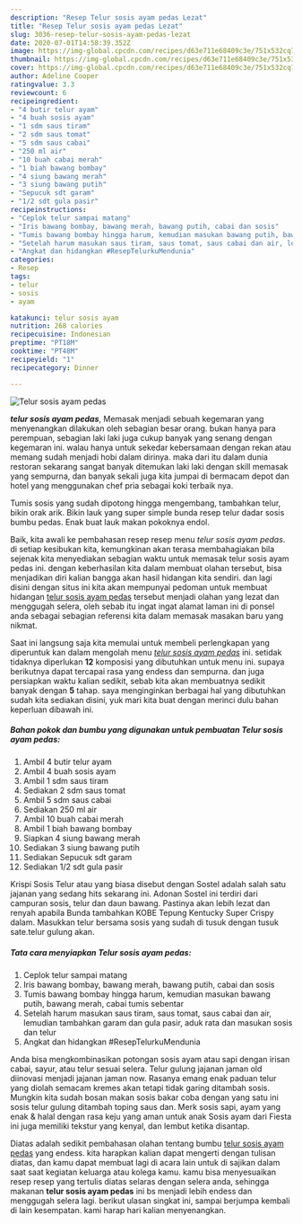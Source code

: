 ```yaml
---
description: "Resep Telur sosis ayam pedas Lezat"
title: "Resep Telur sosis ayam pedas Lezat"
slug: 3036-resep-telur-sosis-ayam-pedas-lezat
date: 2020-07-01T14:58:39.352Z
image: https://img-global.cpcdn.com/recipes/d63e711e68409c3e/751x532cq70/telur-sosis-ayam-pedas-foto-resep-utama.jpg
thumbnail: https://img-global.cpcdn.com/recipes/d63e711e68409c3e/751x532cq70/telur-sosis-ayam-pedas-foto-resep-utama.jpg
cover: https://img-global.cpcdn.com/recipes/d63e711e68409c3e/751x532cq70/telur-sosis-ayam-pedas-foto-resep-utama.jpg
author: Adeline Cooper
ratingvalue: 3.3
reviewcount: 6
recipeingredient:
- "4 butir telur ayam"
- "4 buah sosis ayam"
- "1 sdm saus tiram"
- "2 sdm saus tomat"
- "5 sdm saus cabai"
- "250 ml air"
- "10 buah cabai merah"
- "1 biah bawang bombay"
- "4 siung bawang merah"
- "3 siung bawang putih"
- "Sepucuk sdt garam"
- "1/2 sdt gula pasir"
recipeinstructions:
- "Ceplok telur sampai matang"
- "Iris bawang bombay, bawang merah, bawang putih, cabai dan sosis"
- "Tumis bawang bombay hingga harum, kemudian masukan bawang putih, bawang merah, cabai tumis sebentar"
- "Setelah harum masukan saus tiram, saus tomat, saus cabai dan air, lemudian tambahkan garam dan gula pasir, aduk rata dan masukan sosis dan telur"
- "Angkat dan hidangkan #ResepTelurkuMendunia"
categories:
- Resep
tags:
- telur
- sosis
- ayam

katakunci: telur sosis ayam 
nutrition: 268 calories
recipecuisine: Indonesian
preptime: "PT18M"
cooktime: "PT48M"
recipeyield: "1"
recipecategory: Dinner

---
```



![Telur sosis ayam pedas](https://img-global.cpcdn.com/recipes/d63e711e68409c3e/751x532cq70/telur-sosis-ayam-pedas-foto-resep-utama.jpg)

<b><i>telur sosis ayam pedas</i></b>, Memasak menjadi sebuah kegemaran yang menyenangkan dilakukan oleh sebagian besar orang. bukan hanya para perempuan, sebagian laki laki juga cukup banyak yang senang dengan kegemaran ini. walau hanya untuk sekedar kebersamaan dengan rekan atau memang sudah menjadi hobi dalam dirinya. maka dari itu dalam dunia restoran sekarang sangat banyak ditemukan laki laki dengan skill memasak yang sempurna, dan banyak sekali juga kita jumpai di bermacam depot dan hotel yang menggunakan chef pria sebagai koki terbaik nya.

Tumis sosis yang sudah dipotong hingga mengembang, tambahkan telur, bikin orak arik. Bikin lauk yang super simple bunda resep telur dadar sosis bumbu pedas. Enak buat lauk makan pokoknya endol.

Baik, kita awali ke pembahasan resep resep menu <i>telur sosis ayam pedas</i>. di setiap kesibukan kita, kemungkinan akan terasa membahagiakan bila sejenak kita menyediakan sebagian waktu untuk memasak telur sosis ayam pedas ini. dengan keberhasilan kita dalam membuat olahan tersebut, bisa menjadikan diri kalian bangga akan hasil hidangan kita sendiri. dan lagi disini dengan situs ini kita akan mempunyai pedoman untuk membuat hidangan <u>telur sosis ayam pedas</u> tersebut menjadi olahan yang lezat dan menggugah selera, oleh sebab itu ingat ingat alamat laman ini di ponsel anda sebagai sebagian referensi kita dalam memasak masakan baru yang nikmat.


Saat ini langsung saja kita memulai untuk membeli perlengkapan yang diperuntuk kan dalam mengolah menu <u><i>telur sosis ayam pedas</i></u> ini. setidak tidaknya diperlukan <b>12</b> komposisi yang dibutuhkan untuk menu ini. supaya berikutnya dapat tercapai rasa yang endess dan sempurna. dan juga persiapkan waktu kalian sedikit, sebab kita akan membuatnya sedikit banyak dengan <b>5</b> tahap. saya menginginkan berbagai hal yang dibutuhkan sudah kita sediakan disini, yuk mari kita buat dengan merinci dulu bahan keperluan dibawah ini.

<!--inarticleads1-->

##### Bahan pokok dan bumbu yang digunakan untuk pembuatan Telur sosis ayam pedas:

1. Ambil 4 butir telur ayam
1. Ambil 4 buah sosis ayam
1. Ambil 1 sdm saus tiram
1. Sediakan 2 sdm saus tomat
1. Ambil 5 sdm saus cabai
1. Sediakan 250 ml air
1. Ambil 10 buah cabai merah
1. Ambil 1 biah bawang bombay
1. Siapkan 4 siung bawang merah
1. Sediakan 3 siung bawang putih
1. Sediakan Sepucuk sdt garam
1. Sediakan 1/2 sdt gula pasir


Krispi Sosis Telur atau yang biasa disebut dengan Sostel adalah salah satu jajanan yang sedang hits sekarang ini. Adonan Sostel ini terdiri dari campuran sosis, telur dan daun bawang. Pastinya akan lebih lezat dan renyah apabila Bunda tambahkan KOBE Tepung Kentucky Super Crispy dalam. Masukkan telur bersama sosis yang sudah di tusuk dengan tusuk sate.telur gulung akan. 

<!--inarticleads2-->

##### Tata cara menyiapkan Telur sosis ayam pedas:

1. Ceplok telur sampai matang
1. Iris bawang bombay, bawang merah, bawang putih, cabai dan sosis
1. Tumis bawang bombay hingga harum, kemudian masukan bawang putih, bawang merah, cabai tumis sebentar
1. Setelah harum masukan saus tiram, saus tomat, saus cabai dan air, lemudian tambahkan garam dan gula pasir, aduk rata dan masukan sosis dan telur
1. Angkat dan hidangkan #ResepTelurkuMendunia


Anda bisa mengkombinasikan potongan sosis ayam atau sapi dengan irisan cabai, sayur, atau telur sesuai selera. Telur gulung jajanan jaman old diinovasi menjadi jajanan jaman now. Rasanya emang enak paduan telur yang diolah semacam kremes akan tetapi tidak garing ditambah sosis. Mungkin kita sudah bosan makan sosis bakar coba dengan yang satu ini sosis telur gulung ditambah toping saus dan. Merk sosis sapi, ayam yang enak &amp; halal dengan rasa keju yang aman untuk anak Sosis ayam dari Fiesta ini juga memiliki tekstur yang kenyal, dan lembut ketika disantap. 

Diatas adalah sedikit pembahasan olahan tentang bumbu <u>telur sosis ayam pedas</u> yang endess. kita harapkan kalian dapat mengerti dengan tulisan diatas, dan kamu dapat membuat lagi di acara lain untuk di sajikan dalam saat saat kegiatan keluarga atau kolega kamu. kamu bisa menyesuaikan resep resep yang tertulis diatas selaras dengan selera anda, sehingga makanan <b>telur sosis ayam pedas</b> ini bs menjadi lebih endess dan menggugah selera lagi. berikut ulasan singkat ini, sampai berjumpa kembali di lain kesempatan. kami harap hari kalian menyenangkan.
